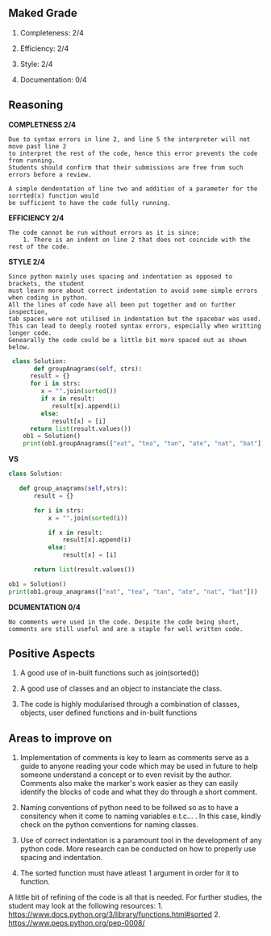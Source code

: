 ## Maked Grade
1. Completeness: 2/4

2. Efficiency: 2/4

3. Style: 2/4

4. Documentation: 0/4

## Reasoning

**COMPLETNESS 2/4**

    Due to syntax errors in line 2, and line 5 the interpreter will not move past line 2 
    to interpret the rest of the code, hence this error prevents the code from running. 
    Students should confirm that their submissions are free from such errors before a review.
   
    A simple dendentation of line two and addition of a parameter for the sorrted(x) function would 
    be sufficient to have the code fully running.

**EFFICIENCY 2/4**

    The code cannot be run without errors as it is since:
        1. There is an indent on line 2 that does not coincide with the rest of the code.

**STYLE 2/4**

    Since python mainly uses spacing and indentation as opposed to brackets, the student 
    must learn more about correct indentation to avoid some simple errors when coding in python.
    All the lines of code have all been put together and on further inspection, 
    tab spaces were not utilised in indentation but the spacebar was used. 
    This can lead to deeply rooted syntax errors, especially when writting longer code.
    Genearally the code could be a little bit more spaced out as shown below.

```python
 class Solution:
       def groupAnagrams(self, strs):
      result = {}
      for i in strs:
         x = "".join(sorted())
         if x in result:
            result[x].append(i)
         else:
            result[x] = [i]
      return list(result.values())
    ob1 = Solution()
    print(ob1.groupAnagrams(["eat", "tea", "tan", "ate", "nat", "bat"]))
```

**VS**

 ```python
 class Solution:

    def group_anagrams(self,strs):
        result = {}

        for i in strs:
            x = "".join(sorted(i))

            if x in result:
                result[x].append(i)
            else:
                result[x] = [i]

        return list(result.values())

ob1 = Solution()
print(ob1.group_anagrams(["eat", "tea", "tan", "ate", "nat", "bat"]))
```

**DCUMENTATION 0/4**

    No comments were used in the code. Despite the code being short, 
    comments are still useful and are a staple for well written code.

## Positive Aspects
1. A good use of in-built functions such as join(sorted())

2. A good use of classes and an object to instanciate the class.

3. The code is highly modularised through a combination of classes, objects, user defined functions and in-built functions


## Areas to improve on
1. Implementation of comments is key to learn as comments serve as a guide to anyone reading your code which may be used in future to help someone understand a concept or to even revisit by the author. Comments also make the marker's work easier as they can easily identify the blocks of code and what they do through a short comment.

2. Naming conventions of python need to be follwed so as to have a consitency when it come to naming variables e.t.c... . In this case, kindly check on the python conventions for naming classes.

3. Use of correct indentation is a paramount tool in the development of any python code. More research can be conducted on how to properly use spacing and indentation.

4. The sorted function must have atleast 1 argument in order for it to function.

A little bit of refining of the code is all that is needed. For further studies, the student may look at the following resources:
    1. https://www.docs.python.org/3/library/functions.html#sorted
    2. https://www.peps.python.org/pep-0008/

